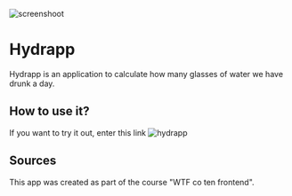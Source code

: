 ![screenshoot](https://asiakabacinska.github.io/hydrapp/img/Zrzut-ekranu-hydrapp.png)

# Hydrapp

Hydrapp is an application to calculate how many glasses of water we have drunk a day.

## How to use it?

If you want to try it out, enter this link ![hydrapp](https://asiakabacinska.github.io/hydrapp/)

## Sources

This app was created as part of the course "WTF co ten frontend".
